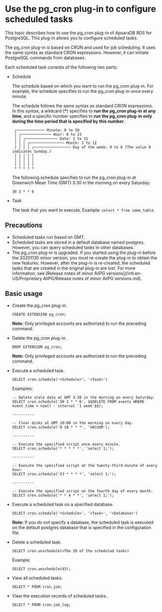 # Use the pg\_cron plug-in to configure scheduled tasks

This topic describes how to use the pg\_cron plug-in of ApsaraDB RDS for PostgreSQL. This plug-in allows you to configure scheduled tasks.

The pg\_cron plug-in is based on CRON and used for job scheduling. It uses the same syntax as standard CRON expressions. However, it can initiate PostgreSQL commands from databases.

Each scheduled task consists of the following two parts:

-   Schedule

    The schedule based on which you want to run the pg\_cron plug-in. For example, the schedule specifies to run the pg\_cron plug-in once every minute.

    The schedule follows the same syntax as standard CRON expressions. In this syntax, a wildcard \(**\***\) specifies to **run the pg\_cron plug-in at any time**, and a specific number specifies to **run the pg\_cron plug-in only during the time period that is specified by this number**.

    ```
     ┌───────────── Minute: 0 to 59
     │ ┌────────────── Hour: 0 to 23
     │ │ ┌─────────────── Date: 1 to 31
     │ │ │ ┌──────────────── Month: 1 to 12
     │ │ │ │ ┌───────────────── Day of the week: 0 to 6 (The value 0 indicates Sunday.)
     │ │ │ │ │                  
     │ │ │ │ │
     │ │ │ │ │
     * * * * *
    ```

    The following schedule specifies to run the pg\_cron plug-in at Greenwich Mean Time \(GMT\) 3:30 in the morning on every Saturday:

    ```
    30 3 * * 6
    ```

-   Task

    The task that you want to execute. Example: `select * from some_table`.


## Precautions

-   Scheduled tasks run based on GMT.
-   Scheduled tasks are stored in a default database named postgres. However, you can query scheduled tasks in other databases.
-   The pg\_cron plug-in is upgraded. If you started using the plug-in before the 20201130 minor version, you must re-create the plug-in to obtain the new features. However, after the plug-in is re-created, the scheduled tasks that are created in the original plug-in are lost. For more information, see [Release notes of minor AliPG versions](/intl.en-US/Proprietary AliPG/Release notes of minor AliPG versions.md).

## Basic usage

-   Create the pg\_cron plug-in.

    ```
    CREATE EXTENSION pg_cron;
    ```

    **Note:** Only privileged accounts are authorized to run the preceding command.

-   Delete the pg\_cron plug-in.

    ```
    DROP EXTENSION pg_cron;
    ```

    **Note:** Only privileged accounts are authorized to run the preceding command.

-   Execute a scheduled task.

    ```
    SELECT cron.schedule('<Schedule>', '<Task>')
    ```

    Examples:

    ```
    -- Delete stale data at GMT 3:30 in the morning on every Saturday. 
    SELECT cron.schedule('30 3 * * 6', $$DELETE FROM events WHERE event_time < now() - interval '1 week'$$);
    
    ----------
    
    -- Clear disks at GMT 10:00 in the morning on every day.
    SELECT cron.schedule('0 10 * * *', 'VACUUM');
    
    ----------
    
    -- Execute the specified script once every minute.
    SELECT cron.schedule('* * * * *', 'select 1;');
    
    ----------
    
    -- Execute the specified script at the twenty-third minute of every hour.
    SELECT cron.schedule('23 * * * *', 'select 1;');
    
    ----------
    
    -- Execute the specified script on the fourth day of every month.
    SELECT cron.schedule('* * 4 * *', 'select 1;');
    ```

-   Execute a scheduled task on a specified database.

    ```
    SELECT cron.schedule('<Schedule>', '<Task>', '<Database>')
    ```

    **Note:** If you do not specify a database, the scheduled task is executed on the default postgres database that is specified in the configuration file.

-   Delete a scheduled task.

    ```
    SELECT cron.unschedule(<The ID of the scheduled task>)
    ```

    Example:

    ```
    SELECT cron.unschedule(43);
    ```

-   View all scheduled tasks.

    ```
    SELECT * FROM cron.job;
    ```

-   View the execution records of scheduled tasks.

    ```
    SELECT * FROM cron.job_log;
    ```


